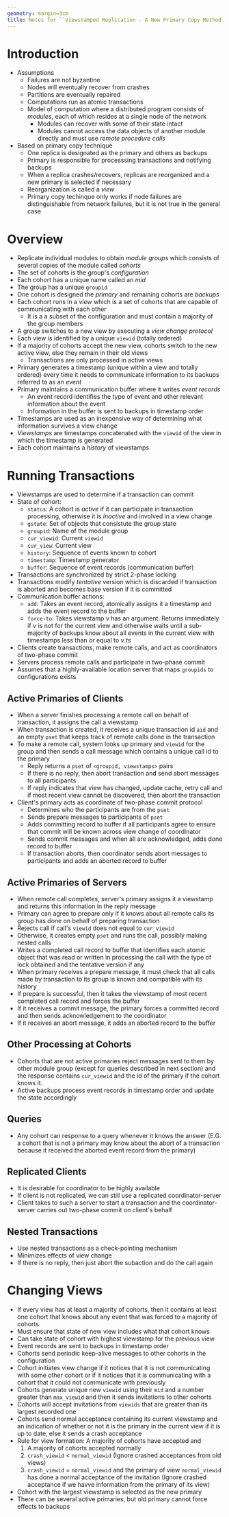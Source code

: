 ```yaml
---
geometry: margin=3cm
title: Notes for ``Viewstamped Replication - A New Primary Copy Method to Support Highly-Available Distributed Systems''
---
```


# Introduction

- Assumptions
  - Failures are not byzantine
  - Nodes will eventually recover from crashes
  - Partitions are eventually repaired
  - Computations run as atomic transactions
  - Model of computation where a distributed program consists of _modules_, each of which resides at
    a single node of the network
    - Modules can recover with some of their state intact
    - Modules cannot access the data objects of another module directly and must use _remote
      procedure calls_
- Based on primary copy technique
  - One replica is designated as the primary and others as backups
  - Primary is responsible for processsing transactions and notifying backups
  - When a replica crashes/recovers, replicas are reorganized and a new primary is selected if
    necessary
  - Reorganization is called a _view_
  - Primary copy techinque only works if node failures are distinguishable from network failures,
    but it is not true in the general case

# Overview

- Replicate individual modules to obtain _module groups_ which consists of several copies of the
  module called _cohorts_
- The set of cohorts is the group's _configuration_
- Each cohort has a unique name called an _mid_
- The group has a unique `groupid`
- One cohort is designed the _primary_ and remaining cohorts are _backups_
- Each cohort runs in a _view_ which is a set of cohorts that are capable of communicating with each
  other
  - It is a a subset of the configuration and must contain a majority of the group members
- A group switches to a new view by executing a _view change protocol_
- Each view is identified by a unique `viewid` (totally ordered)
- If a majority of cohorts accept the new view, cohorts switch to the new active view, else they
  remain in their old views
  - Transactions are only processed in active views
- Primary generates a timestamp (unique within a view and totally ordered) every time it needs to
  communicate information to its backups referred to as an _event_
- Primary maintains a communication buffer where it writes _event records_
  - An event record identifies the type of event and other relevant information about the event
  - Information in the buffer is sent to backups in timestamp order
- Timestamps are used as an inexpensive way of determining what information survives a view change
- _Viewstamps_ are timestamps concatenated with the `viewid` of the view in which the timestamp is
  generated
- Each cohort maintains a _history_ of viewstamps

# Running Transactions

- Viewstamps are used to determine if a transaction can commit
- State of cohort:
  - `status`: A cohort is _active_ if it can participate in transaction processing, otherwise it is
    _inactive_ and involved in a view change
  - `gstate`: Set of objects that consistute the group state
  - `groupid`: Name of the module group
  - `cur_viewid`: Current `viewid`
  - `cur_view`: Current view
  - `history`: Sequence of events known to cohort
  - `timestamp`: Timestamp generator
  - `buffer`: Sequence of event records (communication buffer)
- Transactions are synchronized by strict 2-phase locking
- Transactions modify _tentative_ version which is discarded if transaction is aborted and becomes
  base version if it is committed
- Communication buffer actions:
  - `add`: Takes an event record, atomically assigns it a timestamp and adds the event record to the
    buffer
  - `force-to`: Takes viewstamp $v$ has an argument. Returns immediately if $v$ is not for the
    current view and otherwise waits until a sub-majority of backups know about all events in the
    current view with timestamps less than or equal to $v.ts$
- Clients create transactions, make remote calls, and act as coordinators of two-phase commit
- Servers process remote calls and participate in two-phase commit
- Assumes that a highly-available location server that maps `groupids` to configurations exists

## Active Primaries of Clients

- When a server finishes processing a remote call on behalf of transaction, it assigns the call a
  viewstamp
- When transaction is created, it receives a unique transaction id `aid` and an empty `pset` that
  keeps track of remote calls done in the transaction
- To make a remote call, system looks up primary and `viewid` for the group and then sends a call
  message which contains a unique call id to the primary
  - Reply returns a `pset` of `<groupid, viewstamps>` pairs
  - If there is no reply, then abort transaction and send abort messages to all participants
  - If reply indicates that view has changed, update cache, retry call and if most recent view
    cannot be discovered, then abort the transaction
- Client's primary acts as coordinate of two-phase commit protocol
  - Determines who the participants are from the `pset`
  - Sends prepare messages to participants of `pset`
  - Adds committing record to buffer if all participants agree to ensure that commit will  be known
    across view change of coordinator
  - Sends commit messages and when all are acknowledged, adds done record to buffer
  - If transaction aborts, then coordinator sends abort messages to participants and adds an aborted
    record to buffer

## Active Primaries of Servers

- When remote call completes, server's primary assigns it a viewstamp and returns this information
  in the reply message
- Primary can agree to prepare only if it knows about all remote calls its group has done on behalf
  of preparing transaction
- Rejects call if call's `viewid` does not equal to `cur_viewid`
- Otherwise, it creates empty `pset` and runs the call, possibly making nested calls
- Writes a completed call record to buffer that identifies each atomic object that was read or
  written in processing the call with the type of lock obtained and the tentative version if any
- When primary receives a prepare message, it must check that all calls made by transaction to its
  group is known and compatible with its history
- If prepare is successful, then it takes the viewstamp of most recent completed call record and
  forces the buffer
- If it receives a commit message, the primary forces a committed record and then sends
  acknowledgement to the coordinator
- If it receives an abort message, it adds an aborted record to the buffer

## Other Processing at Cohorts

- Cohorts that are not active primaries reject messages sent to them by other module group (except
  for queries described in next section) and the response contains `cur_viewid` and the id of the
  primary if the cohort knows it.
- Active backups process event records in timestamp order and update the state accordingly

## Queries

- Any cohort can response to a query whenever it knows the answer (E.G. a cohort that is not a
  primary may know about the abort of a transaction because it received the aborted event record
  from the primary)

## Replicated Clients

- It is desirable for coordinator to be highly available
- If client is not replicated, we can still use a replicated coordinator-server
- Client takes to such a server to start a transaction and the coordinator-server carries out
  two-phase commit on client's behalf

## Nested Transactions

- Use nested transactions as a check-pointing mechanism
- Minimizes effects of view change
- If there is no reply, then just abort the subaction and do the call again

# Changing Views

- If every view has at least a majority of cohorts, then it contains at least one cohort that knows
  about any event that was forced to a majority of cohorts
- Must ensure that state of new view includes what that cohort knows
- Can take state of cohort with highest viewstamp for the previous view
- Event records are sent to backups in timestamp order
- Cohorts send periodic keep-alive messages to other cohorts in the configuration
- Cohort initiates view change if it notices that it is not communicating with some other cohort or
  if it notices that it is communicating with a cohort that it could not communicate with previously
- Cohorts generate unique new `viewid` using their `mid` and a number greater than `max_viewid` and
  then it sends invitations to other cohorts
- Cohorts will accept invitations from `viewids` that are greater than its largest recorded one
- Cohorts send normal acceptance containing its current viewstamp and an indication of whether or
  not it is the primary in the current view if it is up to date, else it sends a crash acceptance
- Rule for view formation: A majority of cohorts have accepted and
  1. A majority of cohorts accepted normally
  2. `crash_viewid` < `normal_viewid` (Ignore crashed acceptances from old views)
  3. `crash_viewid` = `normal_viewid` and the primary of view `normal_viewid` has done a normal
     acceptance of the invitation (Ignore crashed acceptance if we havve information from the
     primary of its view)
- Cohort with the largest viewstamp is selected as the new primary
- There can be several active primaries, but old primary cannot force effects to backups
